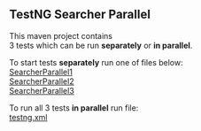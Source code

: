 ## TestNG Searcher Parallel

This maven project contains  
3 tests which can be run **separately** or **in parallel**.

 
To start tests **separately** run one of files below:   
[SearcherParallel1](src/test/java/SearcherParallel1.java)  
[SearcherParallel2](src/test/java/SearcherParallel1.java)  
[SearcherParallel3](src/test/java/SearcherParallel1.java)

To run all 3 tests **in parallel** run file:  
[testng.xml](testng.xml)  

